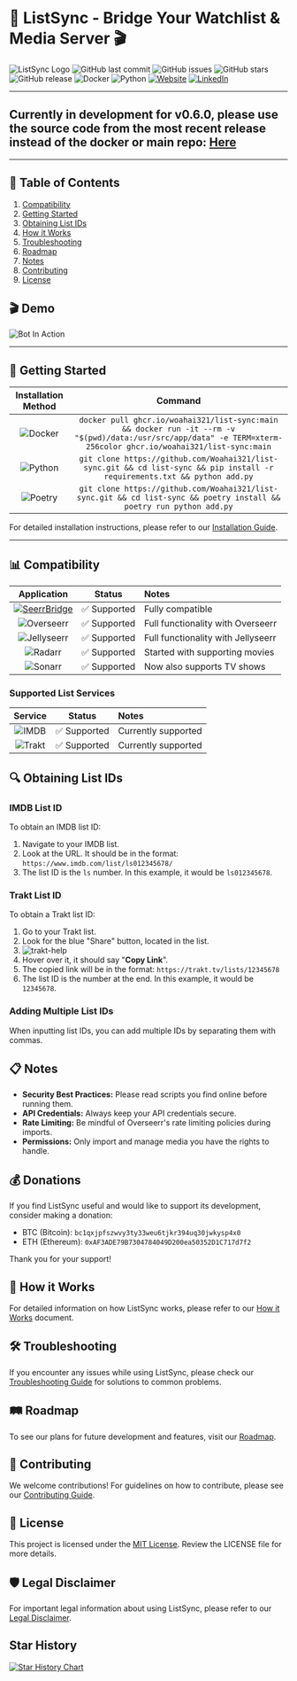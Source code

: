 # 🍿 ListSync - Bridge Your Watchlist & Media Server 🎬

![ListSync Logo](https://share.woahlab.com/-Tdgu2viusH)
![GitHub last commit](https://img.shields.io/github/last-commit/woahai321/list-sync?style=for-the-badge&logo=github)
![GitHub issues](https://img.shields.io/github/issues/woahai321/list-sync?style=for-the-badge&logo=github)
![GitHub stars](https://img.shields.io/github/stars/woahai321/list-sync?style=for-the-badge&logo=github)
![GitHub release](https://img.shields.io/github/v/release/woahai321/list-sync?style=for-the-badge&logo=github)
![Docker](https://img.shields.io/badge/Docker-ready-blue?style=for-the-badge&logo=docker)
![Python](https://img.shields.io/badge/Python-3.7%2B-blue?style=for-the-badge&logo=python)
[![Website](https://img.shields.io/badge/Website-soluify.com-blue?style=for-the-badge&logo=data:image/png;base64,iVBORw0KGgoAAAANSUhEUgAAABAAAAAQCAYAAAAf8/9hAAAACXBIWXMAAAsTAAALEwEAmpwYAAABKElEQVQ4jZXTMUoDQRQG4C+7YmFhYSHYWFgIHkAQPICFhYcQBEEQxGNYWHgIC0H0BsELWFhYWAQLC2GzxSzsLrOz2f0hMDDvzXvfzLz3ZkopKKMxxrjHJc7wjjd0UgpfZRYVgbM4P2AevZzEHlZwiU5KYa8QmMUNtnCMh5TCqCR0jgF6eEQfq1jHFfbRxHFKYVQQWMQIZxjGehObeEUH7ZTCJCcYx2Ub99jGEEtYwDnWsIk2LlIK/ZzALK7RwlKsPWMppfAc/m+0UwrTnKCBHt7iZnlp5/GCVkrhKyd4wg5WYv6NTkrhNSdoRd0b2Cg0z0dOcIj9uHnePG/+t/k3wR/kyUNUdQE+UAAAAABJRU5ErkJgg==)](https://soluify.com/)
[![LinkedIn](https://img.shields.io/badge/LinkedIn-blue?style=for-the-badge&logo=linkedin)](https://www.linkedin.com/company/soluify)

---

## Currently in development for v0.6.0, please use the source code from the most recent release instead of the docker or main repo: [Here](https://github.com/Woahai321/list-sync/releases/tag/v0.5.2)

---

## 📜 Table of Contents

1. [Compatibility](#-compatibility)
2. [Getting Started](#-getting-started)
3. [Obtaining List IDs](#-obtaining-list-ids)
4. [How it Works](/docs/how-it-works.md)
5. [Troubleshooting](/docs/troubleshooting.md)
6. [Roadmap](/docs/roadmap.md)
7. [Notes](#-notes)
8. [Contributing](#-contributing)
9. [License](#-license)

## 🎬 Demo

![Bot In Action](https://share.woahlab.com/-BZtwSD96LN)

---

## 🚀 Getting Started

|                                    Installation Method                                     |                                                                             Command                                                                              |
| :----------------------------------------------------------------------------------------: | :--------------------------------------------------------------------------------------------------------------------------------------------------------------: |
| ![Docker](https://img.shields.io/badge/Docker-ready-blue?style=for-the-badge&logo=docker)  | `docker pull ghcr.io/woahai321/list-sync:main && docker run -it --rm -v "$(pwd)/data:/usr/src/app/data" -e TERM=xterm-256color ghcr.io/woahai321/list-sync:main` |
| ![Python](https://img.shields.io/badge/Python-3.7%2B-blue?style=for-the-badge&logo=python) |                    `git clone https://github.com/Woahai321/list-sync.git && cd list-sync && pip install -r requirements.txt && python add.py`                    |
| ![Poetry](https://img.shields.io/badge/Poetry-ready-blue?style=for-the-badge&logo=poetry)  |                       `git clone https://github.com/Woahai321/list-sync.git && cd list-sync && poetry install && poetry run python add.py`                       |

For detailed installation instructions, please refer to our [Installation Guide](/docs/installation.md).

---

## 📊 Compatibility

|                                                                                                                                                                                                                                                                                     Application                                                                                                                                                                                                                                                                                     |    Status    | Notes                              |
| :---------------------------------------------------------------------------------------------------------------------------------------------------------------------------------------------------------------------------------------------------------------------------------------------------------------------------------------------------------------------------------------------------------------------------------------------------------------------------------------------------------------------------------------------------------------------------------: | :----------: | :--------------------------------- |
|                                                                                                                                                                                                                [![SeerrBridge](https://img.shields.io/badge/SeerrBridge-Compatible-blue?style=for-the-badge&logo=github)](https://github.com/Woahai321/SeerrBridge)                                                                                                                                                                                                                 | ✅ Supported | Fully compatible                   |
|  ![Overseerr](https://img.shields.io/badge/Overseerr-1.33.2+-blue?style=for-the-badge&logo=data:image/png;base64,iVBORw0KGgoAAAANSUhEUgAAABAAAAAQCAYAAAAf8/9hAAAACXBIWXMAAAsTAAALEwEAmpwYAAABB0lEQVQ4jZXTMUoDQRQG4C+7YmFhYSHYWFgIHkAQPICFhYcQBEEQxGNYWHgIC0H0BsELWFhYWAQLC2GzxSzsLrOz2f0hMDDvzXvfzLz3ZkopKKMxxrjHJc7wjjd0UgpfZRYVgbM4P2AevZzEHlZwiU5KYa8QmMUNtnCMh5TCqCR0jgF6eEQfq1jHFfbRxHFKYVQQWMQIZxjGehObeEUH7ZTCJCcYx2Ub99jGEEtYwDnWsIk2LlIK/ZzALK7RwlKsPWMppfAc/m+0UwrTnKCBHt7iZnlp5/GCVkrhKyd4wg5WYv6NTkrhNSdoRd0b2Cg0z0dOcIj9uHnePG/+t/k3wR/kyUNUdQE+UAAAAABJRU5ErkJgg==)   | ✅ Supported | Full functionality with Overseerr  |
| ![Jellyseerr](https://img.shields.io/badge/Jellyseerr-1.9.2+-purple?style=for-the-badge&logo=data:image/png;base64,iVBORw0KGgoAAAANSUhEUgAAABAAAAAQCAYAAAAf8/9hAAAACXBIWXMAAAsTAAALEwEAmpwYAAABB0lEQVQ4jZXTMUoDQRQG4C+7YmFhYSHYWFgIHkAQPICFhYcQBEEQxGNYWHgIC0H0BsELWFhYWAQLC2GzxSzsLrOz2f0hMDDvzXvfzLz3ZkopKKMxxrjHJc7wjjd0UgpfZRYVgbM4P2AevZzEHlZwiU5KYa8QmMUNtnCMh5TCqCR0jgF6eEQfq1jHFfbRxHFKYVQQWMQIZxjGehObeEUH7ZTCJCcYx2Ub99jGEEtYwDnWsIk2LlIK/ZzALK7RwlKsPWMppfAc/m+0UwrTnKCBHt7iZnlp5/GCVkrhKyd4wg5WYv6NTkrhNSdoRd0b2Cg0z0dOcIj9uHnePG/+t/k3wR/kyUNUdQE+UAAAAABJRU5ErkJgg==) | ✅ Supported | Full functionality with Jellyseerr |
|    ![Radarr](https://img.shields.io/badge/Radarr-5.11.0+-orange?style=for-the-badge&logo=data:image/png;base64,iVBORw0KGgoAAAANSUhEUgAAABAAAAAQCAYAAAAf8/9hAAAACXBIWXMAAAsTAAALEwEAmpwYAAABKElEQVQ4jZXTMUoDQRQG4C+7YmFhYSHYWFgIHkAQPICFhYcQBEEQxGNYWHgIC0H0BsELWFhYWAQLC2GzxSzsLrOz2f0hMDDvzXvfzLz3ZkopKKMxxrjHJc7wjjd0UgpfZRYVgbM4P2AevZzEHlZwiU5KYa8QmMUNtnCMh5TCqCR0jgF6eEQfq1jHFfbRxHFKYVQQWMQIZxjGehObeEUH7ZTCJCcYx2Ub99jGEEtYwDnWsIk2LlIK/ZzALK7RwlKsPWMppfAc/m+0UwrTnKCBHt7iZnlp5/GCVkrhKyd4wg5WYv6NTkrhNSdoRd0b2Cg0z0dOcIj9uHnePG/+t/k3wR/kyUNUdQE+UAAAAABJRU5ErkJgg==)     | ✅ Supported | Started with supporting movies     |
|     ![Sonarr](https://img.shields.io/badge/Sonarr-4.0.9+-5cad7b?style=for-the-badge&logo=data:image/png;base64,iVBORw0KGgoAAAANSUhEUgAAABAAAAAQCAYAAAAf8/9hAAAACXBIWXMAAAsTAAALEwEAmpwYAAABB0lEQVQ4jZXTMUoDQRQG4C+7YmFhYSHYWFgIHkAQPICFhYcQBEEQxGNYWHgIC0H0BsELWFhYWAQLC2GzxSzsLrOz2f0hMDDvzXvfzLz3ZkopKKMxxrjHJc7wjjd0UgpfZRYVgbM4P2AevZzEHlZwiU5KYa8QmMUNtnCMh5TCqCR0jgF6eEQfq1jHFfbRxHFKYVQQWMQIZxjGehObeEUH7ZTCJCcYx2Ub99jGEEtYwDnWsIk2LlIK/ZzALK7RwlKsPWMppfAc/m+0UwrTnKCBHt7iZnlp5/GCVkrhKyd4wg5WYv6NTkrhNSdoRd0b2Cg0z0dOcIj9uHnePG/+t/k3wR/kyUNUdQE+UAAAAABJRU5ErkJgg==)     | ✅ Supported | Now also supports TV shows         |

### Supported List Services

|                                                                                                                                                                                                                                                                              Service                                                                                                                                                                                                                                                                              |    Status    | Notes               |
| :---------------------------------------------------------------------------------------------------------------------------------------------------------------------------------------------------------------------------------------------------------------------------------------------------------------------------------------------------------------------------------------------------------------------------------------------------------------------------------------------------------------------------------------------------------------: | :----------: | :------------------ |
|  ![IMDB](https://img.shields.io/badge/IMDB-green?style=for-the-badge&logo=data:image/png;base64,iVBORw0KGgoAAAANSUhEUgAAABAAAAAQCAYAAAAf8/9hAAAACXBIWXMAAAsTAAALEwEAmpwYAAABKElEQVQ4jZXTMUoDQRQG4C+7YmFhYSHYWFgIHkAQPICFhYcQBEEQxGNYWHgIC0H0BsELWFhYWAQLC2GzxSzsLrOz2f0hMDDvzXvfzLz3ZkopKKMxxrjHJc7wjjd0UgpfZRYVgbM4P2AevZzEHlZwiU5KYa8QmMUNtnCMh5TCqCR0jgF6eEQfq1jHFfbRxHFKYVQQWMQIZxjGehObeEUH7ZTCJCcYx2Ub99jGEEtYwDnWsIk2LlIK/ZzALK7RwlKsPWMppfAc/m+0UwrTnKCBHt7iZnlp5/GCVkrhKyd4wg5WYv6NTkrhNSdoRd0b2Cg0z0dOcIj9uHnePG/+t/k3wR/kyUNUdQE+UAAAAABJRU5ErkJgg==)  | ✅ Supported | Currently supported |
| ![Trakt](https://img.shields.io/badge/Trakt-green?style=for-the-badge&logo=data:image/png;base64,iVBORw0KGgoAAAANSUhEUgAAABAAAAAQCAYAAAAf8/9hAAAACXBIWXMAAAsTAAALEwEAmpwYAAABKElEQVQ4jZXTMUoDQRQG4C+7YmFhYSHYWFgIHkAQPICFhYcQBEEQxGNYWHgIC0H0BsELWFhYWAQLC2GzxSzsLrOz2f0hMDDvzXvfzLz3ZkopKKMxxrjHJc7wjjd0UgpfZRYVgbM4P2AevZzEHlZwiU5KYa8QmMUNtnCMh5TCqCR0jgF6eEQfq1jHFfbRxHFKYVQQWMQIZxjGehObeEUH7ZTCJCcYx2Ub99jGEEtYwDnWsIk2LlIK/ZzALK7RwlKsPWMppfAc/m+0UwrTnKCBHt7iZnlp5/GCVkrhKyd4wg5WYv6NTkrhNSdoRd0b2Cg0z0dOcIj9uHnePG/+t/k3wR/kyUNUdQE+UAAAAABJRU5ErkJgg==) | ✅ Supported | Currently supported |

## 🔍 Obtaining List IDs

### IMDB List ID

To obtain an IMDB list ID:

1. Navigate to your IMDB list.
2. Look at the URL. It should be in the format: `https://www.imdb.com/list/ls012345678/`
3. The list ID is the `ls` number. In this example, it would be `ls012345678`.

### Trakt List ID

To obtain a Trakt list ID:

1. Go to your Trakt list.
2. Look for the blue "Share" button, located in the list.
3. ![trakt-help](https://share.woahlab.com/-Nx5VJnbUEY)
4. Hover over it, it should say "**Copy Link**".
5. The copied link will be in the format: `https://trakt.tv/lists/12345678`
6. The list ID is the number at the end. In this example, it would be `12345678`.

### Adding Multiple List IDs

When inputting list IDs, you can add multiple IDs by separating them with commas.

## 📋 Notes

- **Security Best Practices:** Please read scripts you find online before running them.
- **API Credentials:** Always keep your API credentials secure.
- **Rate Limiting:** Be mindful of Overseerr's rate limiting policies during imports.
- **Permissions:** Only import and manage media you have the rights to handle.

## 💰 Donations

If you find ListSync useful and would like to support its development, consider making a donation:

- BTC (Bitcoin): `bc1qxjpfszwvy3ty33weu6tjkr394uq30jwkysp4x0`
- ETH (Ethereum): `0xAF3ADE79B7304784049D200ea50352D1C717d7f2`

Thank you for your support!

## 🔎 How it Works

For detailed information on how ListSync works, please refer to our [How it Works](/docs/how-it-works.md) document.

## 🛠 Troubleshooting

If you encounter any issues while using ListSync, please check our [Troubleshooting Guide](/docs/troubleshooting.md) for solutions to common problems.

## 🛤️ Roadmap

To see our plans for future development and features, visit our [Roadmap](/docs/roadmap.md).

## 🤝 Contributing

We welcome contributions! For guidelines on how to contribute, please see our [Contributing Guide](/docs/contributing.md).

## 📄 License

This project is licensed under the [MIT License](https://opensource.org/license/mit). Review the LICENSE file for more details.

## 🛡️ Legal Disclaimer

For important legal information about using ListSync, please refer to our [Legal Disclaimer](/docs/legal-disclaimer.md).

## Star History

[![Star History Chart](https://api.star-history.com/svg?repos=Woahai321/list-sync&type=Date)](https://star-history.com/#Woahai321/list-sync&Date)
